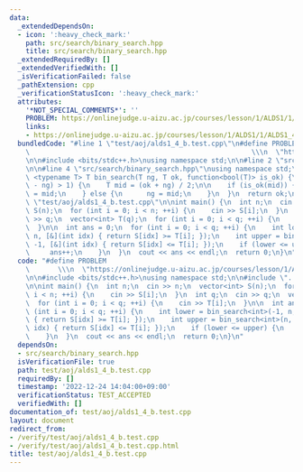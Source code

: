 ```yaml
---
data:
  _extendedDependsOn:
  - icon: ':heavy_check_mark:'
    path: src/search/binary_search.hpp
    title: src/search/binary_search.hpp
  _extendedRequiredBy: []
  _extendedVerifiedWith: []
  _isVerificationFailed: false
  _pathExtension: cpp
  _verificationStatusIcon: ':heavy_check_mark:'
  attributes:
    '*NOT_SPECIAL_COMMENTS*': ''
    PROBLEM: https://onlinejudge.u-aizu.ac.jp/courses/lesson/1/ALDS1/1/ALDS1_4_B
    links:
    - https://onlinejudge.u-aizu.ac.jp/courses/lesson/1/ALDS1/1/ALDS1_4_B
  bundledCode: "#line 1 \"test/aoj/alds1_4_b.test.cpp\"\n#define PROBLEM         \
    \                                                       \\\n  \"https://onlinejudge.u-aizu.ac.jp/courses/lesson/1/ALDS1/1/ALDS1_4_B\"\
    \n\n#include <bits/stdc++.h>\nusing namespace std;\n\n#line 2 \"src/search/binary_search.hpp\"\
    \n\n#line 4 \"src/search/binary_search.hpp\"\nusing namespace std;\n\ntemplate\
    \ <typename T> T bin_search(T ng, T ok, function<bool(T)> is_ok) {\n  while (abs(ok\
    \ - ng) > 1) {\n    T mid = (ok + ng) / 2;\n\n    if (is_ok(mid)) {\n      ok\
    \ = mid;\n    } else {\n      ng = mid;\n    }\n  }\n  return ok;\n}\n#line 8\
    \ \"test/aoj/alds1_4_b.test.cpp\"\n\nint main() {\n  int n;\n  cin >> n;\n  vector<int>\
    \ S(n);\n  for (int i = 0; i < n; ++i) {\n    cin >> S[i];\n  }\n  int q;\n  cin\
    \ >> q;\n  vector<int> T(q);\n  for (int i = 0; i < q; ++i) {\n    cin >> T[i];\n\
    \  }\n\n  int ans = 0;\n  for (int i = 0; i < q; ++i) {\n    int lower = bin_search<int>(-1,\
    \ n, [&](int idx) { return S[idx] >= T[i]; });\n    int upper = bin_search<int>(n,\
    \ -1, [&](int idx) { return S[idx] <= T[i]; });\n    if (lower <= upper) {\n \
    \     ans++;\n    }\n  }\n  cout << ans << endl;\n  return 0;\n}\n"
  code: "#define PROBLEM                                                         \
    \       \\\n  \"https://onlinejudge.u-aizu.ac.jp/courses/lesson/1/ALDS1/1/ALDS1_4_B\"\
    \n\n#include <bits/stdc++.h>\nusing namespace std;\n\n#include \"../../src/search/binary_search.hpp\"\
    \n\nint main() {\n  int n;\n  cin >> n;\n  vector<int> S(n);\n  for (int i = 0;\
    \ i < n; ++i) {\n    cin >> S[i];\n  }\n  int q;\n  cin >> q;\n  vector<int> T(q);\n\
    \  for (int i = 0; i < q; ++i) {\n    cin >> T[i];\n  }\n\n  int ans = 0;\n  for\
    \ (int i = 0; i < q; ++i) {\n    int lower = bin_search<int>(-1, n, [&](int idx)\
    \ { return S[idx] >= T[i]; });\n    int upper = bin_search<int>(n, -1, [&](int\
    \ idx) { return S[idx] <= T[i]; });\n    if (lower <= upper) {\n      ans++;\n\
    \    }\n  }\n  cout << ans << endl;\n  return 0;\n}\n"
  dependsOn:
  - src/search/binary_search.hpp
  isVerificationFile: true
  path: test/aoj/alds1_4_b.test.cpp
  requiredBy: []
  timestamp: '2022-12-24 14:04:00+09:00'
  verificationStatus: TEST_ACCEPTED
  verifiedWith: []
documentation_of: test/aoj/alds1_4_b.test.cpp
layout: document
redirect_from:
- /verify/test/aoj/alds1_4_b.test.cpp
- /verify/test/aoj/alds1_4_b.test.cpp.html
title: test/aoj/alds1_4_b.test.cpp
---
```

